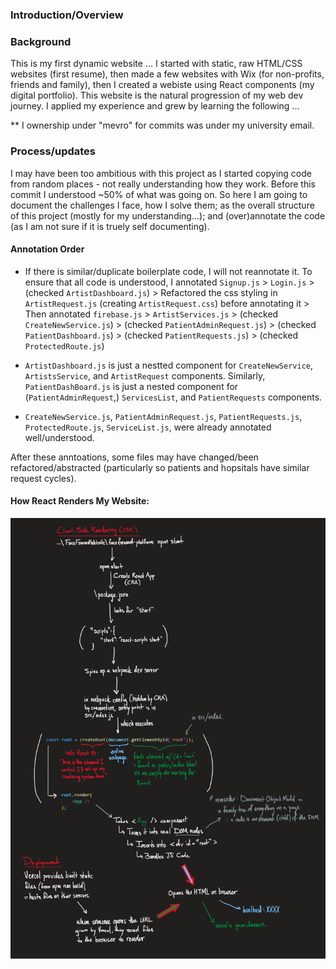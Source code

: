 ### Introduction/Overview

### Background 
This is my first dynamic website ... I started with static, raw HTML/CSS websites (first resume), then made a few websites with Wix (for non-profits, friends and family), then I created a webiste using React components (my digital portfolio). This website is the natural progression of my web dev journey. I applied my experience and grew by learning the following ... 

** I ownership under "mevro" for commits was under my university email. 

### Process/updates 
I may have been too ambitious with this project as I started copying code from random places - not really understanding how they work. Before this commit I understood ~50% of what was going on. So here I am going to document the challenges I face, how I solve them; as the overall structure of this project (mostly for my understanding...); and (over)annotate the code (as I am not sure if it is truely self documenting). 

#### Annotation Order
- If there is similar/duplicate boilerplate code, I will not reannotate it. To ensure that all code is understood, I annotated `Signup.js` > `Login.js` > (checked `ArtistDashboard.js`) > Refactored the css styling in `ArtistRequest.js` (creating `ArtistRequest.css`) before annotating it > Then annotated `firebase.js` > `ArtistServices.js` > (checked `CreateNewService.js`) > (checked `PatientAdminRequest.js`) > (checked `PatientDashboard.js`) > (checked `PatientRequests.js`) > (checked `ProtectedRoute.js`)

- `ArtistDashboard.js` is just a nestted component for `CreateNewService`, `ArtistsService`, and `ArtistRequest` components. Similarly, `PatientDashBoard.js` is just a nested component for (`PatientAdminRequest`,) `ServicesList`, and `PatientRequests` components.   
- `CreateNewService.js`, `PatientAdminRequest.js`, `PatientRequests.js`, `ProtectedRoute.js`, `ServiceList.js`,  were already annotated well/understood. 

After these anntoations, some files may have changed/been refactored/abstracted (particularly so patients and hopsitals have similar request cycles). 

#### How React Renders My Website: 
![React Rendering Visual](media/ReactRenderingVisualV3.png)

